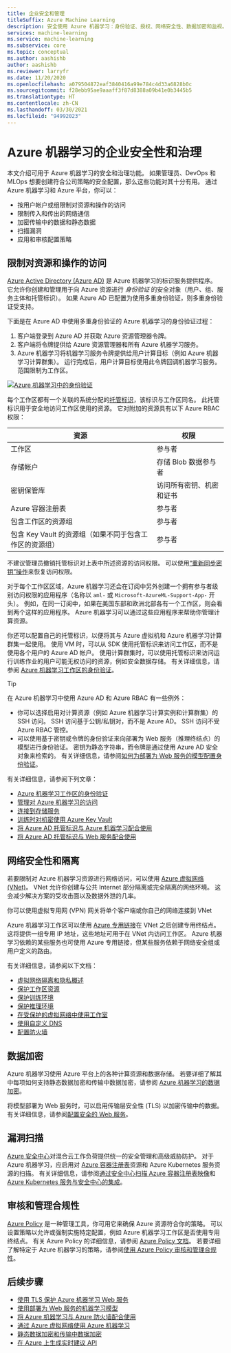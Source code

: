 ```yaml
---
title: 企业安全和管理
titleSuffix: Azure Machine Learning
description: 安全使用 Azure 机器学习：身份验证、授权、网络安全性、数据加密和监视。
services: machine-learning
ms.service: machine-learning
ms.subservice: core
ms.topic: conceptual
ms.author: aashishb
author: aashishb
ms.reviewer: larryfr
ms.date: 11/20/2020
ms.openlocfilehash: a079504872eaf3840416a99e784c4d33a6828b0c
ms.sourcegitcommit: f28ebb95ae9aaaff3f87d8388a09b41e0b3445b5
ms.translationtype: HT
ms.contentlocale: zh-CN
ms.lasthandoff: 03/30/2021
ms.locfileid: "94992023"
---
```

# <a name="enterprise-security-and-governance-for-azure-machine-learning"></a>Azure 机器学习的企业安全性和治理

本文介绍可用于 Azure 机器学习的安全和治理功能。 如果管理员、DevOps 和 MLOps 想要创建符合公司策略的安全配置，那么这些功能对其十分有用。 通过 Azure 机器学习和 Azure 平台，你可以：

* 按用户帐户或组限制对资源和操作的访问
* 限制传入和传出的网络通信
* 加密传输中的数据和静态数据
* 扫描漏洞
* 应用和审核配置策略

## <a name="restrict-access-to-resources-and-operations"></a>限制对资源和操作的访问

[Azure Active Directory (Azure AD)](../active-directory/fundamentals/active-directory-whatis.md) 是 Azure 机器学习的标识服务提供程序。 它允许你创建和管理用于向 Azure 资源进行 _身份验证_ 的安全对象（用户、组、服务主体和托管标识）。 如果 Azure AD 已配置为使用多重身份验证，则多重身份验证受支持。

下面是在 Azure AD 中使用多重身份验证的 Azure 机器学习的身份验证过程：

1. 客户端登录到 Azure AD 并获取 Azure 资源管理器令牌。
1. 客户端将令牌提供给 Azure 资源管理器和所有 Azure 机器学习服务。
1. Azure 机器学习将机器学习服务令牌提供给用户计算目标（例如 Azure 机器学习计算群集）。 运行完成后，用户计算目标使用此令牌回调机器学习服务。 范围限制为工作区。

[![Azure 机器学习中的身份验证](media/concept-enterprise-security/authentication.png)](media/concept-enterprise-security/authentication.png#lightbox)

每个工作区都有一个关联的系统分配的[托管标识](../active-directory/managed-identities-azure-resources/overview.md)，该标识与工作区同名。 此托管标识用于安全地访问工作区使用的资源。 它对附加的资源具有以下 Azure RBAC 权限：

| 资源 | 权限 |
| ----- | ----- |
| 工作区 | 参与者 |
| 存储帐户 | 存储 Blob 数据参与者 |
| 密钥保管库 | 访问所有密钥、机密和证书 |
| Azure 容器注册表 | 参与者 |
| 包含工作区的资源组 | 参与者 |
| 包含 Key Vault 的资源组（如果不同于包含工作区的资源组） | 参与者 |

不建议管理员撤销托管标识对上表中所述资源的访问权限。 可以使用[“重新同步密钥”操作](how-to-change-storage-access-key.md)来恢复访问权限。

对于每个工作区区域，Azure 机器学习还会在订阅中另外创建一个拥有参与者级别访问权限的应用程序（名称以 `aml-` 或 `Microsoft-AzureML-Support-App-` 开头）。 例如，在同一订阅中，如果在美国东部和欧洲北部各有一个工作区，则会看到两个这样的应用程序。 Azure 机器学习可以通过这些应用程序来帮助你管理计算资源。

你还可以配置自己的托管标识，以便将其与 Azure 虚拟机和 Azure 机器学习计算群集一起使用。 使用 VM 时，可以从 SDK 使用托管标识来访问工作区，而不是使用各个用户的 Azure AD 帐户。 使用计算群集时，可以使用托管标识来访问运行训练作业的用户可能无权访问的资源，例如安全数据存储。 有关详细信息，请参阅 [Azure 机器学习工作区的身份验证](how-to-setup-authentication.md)。

> [!TIP]
> 在 Azure 机器学习中使用 Azure AD 和 Azure RBAC 有一些例外：
> * 你可以选择启用对计算资源（例如 Azure 机器学习计算实例和计算群集）的 SSH 访问。 SSH 访问基于公钥/私钥对，而不是 Azure AD。 SSH 访问不受 Azure RBAC 管控。
> * 可以使用基于密钥或令牌的身份验证来向部署为 Web 服务（推理终结点）的模型进行身份验证。 密钥为静态字符串，而令牌是通过使用 Azure AD 安全对象来检索的。 有关详细信息，请参阅[如何为部署为 Web 服务的模型配置身份验证](how-to-authenticate-web-service.md)。

有关详细信息，请参阅下列文章：
* [Azure 机器学习工作区的身份验证](how-to-setup-authentication.md)
* [管理对 Azure 机器学习的访问](how-to-assign-roles.md)
* [连接到存储服务](how-to-access-data.md)
* [训练时对机密使用 Azure Key Vault](how-to-use-secrets-in-runs.md)
* [将 Azure AD 托管标识与 Azure 机器学习配合使用](how-to-use-managed-identities.md)
* [将 Azure AD 托管标识与 Web 服务配合使用](how-to-use-azure-ad-identity.md)

## <a name="network-security-and-isolation"></a>网络安全性和隔离

若要限制对 Azure 机器学习资源进行网络访问，可以使用 [Azure 虚拟网络 (VNet)](../virtual-network/virtual-networks-overview.md)。 VNet 允许你创建与公共 Internet 部分隔离或完全隔离的网络环境。 这会减少解决方案的受攻击面以及数据外泄的几率。

你可以使用虚拟专用网 (VPN) 网关将单个客户端或你自己的网络连接到 VNet

Azure 机器学习工作区可以使用 [Azure 专用链接](../private-link/private-link-overview.md)在 VNet 之后创建专用终结点。 这将提供一组专用 IP 地址，这些地址可用于在 VNet 内访问工作区。 Azure 机器学习依赖的某些服务也可使用 Azure 专用链接，但某些服务依赖于网络安全组或用户定义的路由。

有关详细信息，请参阅以下文档：

* [虚拟网络隔离和隐私概述](how-to-network-security-overview.md)
* [保护工作区资源](how-to-secure-workspace-vnet.md)
* [保护训练环境](how-to-secure-training-vnet.md)
* [保护推理环境](how-to-secure-inferencing-vnet.md)
* [在受保护的虚拟网络中使用工作室](how-to-enable-studio-virtual-network.md)
* [使用自定义 DNS](how-to-custom-dns.md)
* [配置防火墙](how-to-access-azureml-behind-firewall.md)

<a id="encryption-at-rest"></a><a id="azure-blob-storage"></a>

## <a name="data-encryption"></a>数据加密

Azure 机器学习使用 Azure 平台上的各种计算资源和数据存储。 若要详细了解其中每项如何支持静态数据加密和传输中数据加密，请参阅 [Azure 机器学习的数据加密](concept-data-encryption.md)。

将模型部署为 Web 服务时，可以启用传输层安全性 (TLS) 以加密传输中的数据。 有关详细信息，请参阅[配置安全的 Web 服务](how-to-secure-web-service.md)。

## <a name="vulnerability-scanning"></a>漏洞扫描

[Azure 安全中心](../security-center/security-center-introduction.md)对混合云工作负荷提供统一的安全管理和高级威胁防护。 对于 Azure 机器学习，应启用对 [Azure 容器注册表](../container-registry/container-registry-intro.md)资源和 Azure Kubernetes 服务资源的扫描。 有关详细信息，请参阅[通过安全中心扫描 Azure 容器注册表映像](../security-center/defender-for-container-registries-introduction.md)和 [Azure Kubernetes 服务与安全中心的集成](../security-center/defender-for-kubernetes-introduction.md)。

## <a name="audit-and-manage-compliance"></a>审核和管理合规性

[Azure Policy](../governance/policy/index.yml) 是一种管理工具，你可用它来确保 Azure 资源符合你的策略。 可以设置策略以允许或强制实施特定配置，例如 Azure 机器学习工作区是否使用专用终结点。 有关 Azure Policy 的详细信息，请参阅 [Azure Policy 文档](../governance/policy/overview.md)。 若要详细了解特定于 Azure 机器学习的策略，请参阅[使用 Azure Policy 审核和管理合规性](how-to-integrate-azure-policy.md)。

## <a name="next-steps"></a>后续步骤

* [使用 TLS 保护 Azure 机器学习 Web 服务](how-to-secure-web-service.md)
* [使用部署为 Web 服务的机器学习模型](how-to-consume-web-service.md)
* [将 Azure 机器学习与 Azure 防火墙配合使用](how-to-access-azureml-behind-firewall.md)
* [通过 Azure 虚拟网络使用 Azure 机器学习](how-to-network-security-overview.md)
* [静态数据加密和传输中数据加密](concept-data-encryption.md)
* [在 Azure 上生成实时建议 API](/azure/architecture/reference-architectures/ai/real-time-recommendation)
